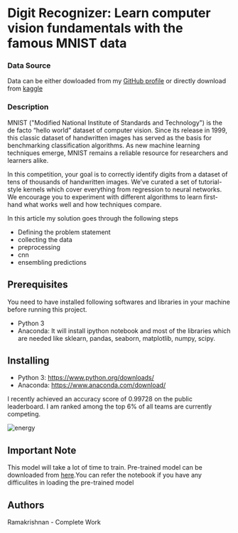 # Digit Recognizer: Learn computer vision fundamentals with the famous MNIST data
### Data Source 
Data can be either dowloaded from my <a href = "https://github.com/ramakrishnan-21/MNIST-dataset">GitHub profile</a> or directly download from <a href = "https://www.kaggle.com/c/digit-recognizer/data">kaggle</a>
### Description
MNIST ("Modified National Institute of Standards and Technology") is the de facto “hello world” dataset of computer vision. Since its release in 1999, this classic dataset of handwritten images has served as the basis for benchmarking classification algorithms. As new machine learning techniques emerge, MNIST remains a reliable resource for researchers and learners alike.

In this competition, your goal is to correctly identify digits from a dataset of tens of thousands of handwritten images. We’ve curated a set of tutorial-style kernels which cover everything from regression to neural networks. We encourage you to experiment with different algorithms to learn first-hand what works well and how techniques compare.

In this article my solution goes through the following steps
- Defining the problem statement
- collecting the data
- preprocessing
- cnn
- ensembling predictions
## Prerequisites
You need to have installed following softwares and libraries in your machine before running this project.
* Python 3
* Anaconda: It will install ipython notebook and most of the libraries which are needed like sklearn, pandas, seaborn, matplotlib, numpy, scipy.
## Installing
* Python 3: https://www.python.org/downloads/
* Anaconda: https://www.anaconda.com/download/
 
 I recently achieved an accuracy score of 0.99728 on the public leaderboard.  I am ranked among the top 6% of all teams are currently competing.

 
 ![energy](./rank.PNG)
 ## Important Note
 This model will take a lot of time to train. Pre-trained model can be downloaded from <a href = "https://github.com/ramakrishnan-21/MNIST-dataset/tree/master/trained_model">here</a>.You can refer the notebook if you have any difficulites in loading the pre-trained model
 ## Authors
 Ramakrishnan - Complete Work

